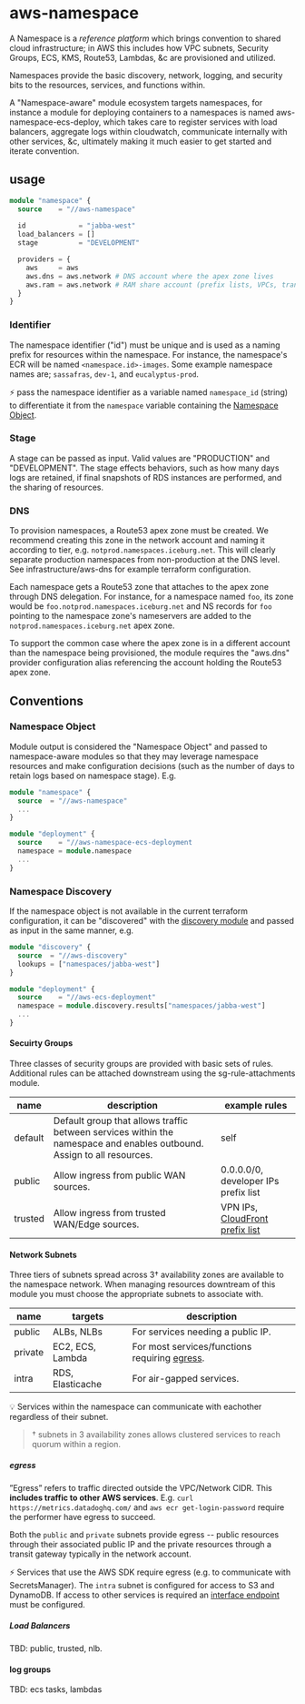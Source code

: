 # aws-namespace

A Namespace is a _reference platform_ which brings convention to shared cloud infrastructure; in AWS this includes how VPC subnets, Security Groups, ECS, KMS, Route53, Lambdas, &c are provisioned and utilized. 

Namespaces provide the basic discovery, network, logging, and security bits to the resources, services, and functions within.

A "Namespace-aware" module ecosystem targets namespaces, for instance a module for deploying containers to a namespaces is named aws-namespace-ecs-deploy, which takes care to register services with load balancers, aggregate logs within cloudwatch, communicate internally with other services, &c, ultimately making it much easier to get started and iterate convention. 


## usage

```terraform
module "namespace" {
  source    = "//aws-namespace"
  
  id             = "jabba-west"
  load_balancers = []
  stage          = "DEVELOPMENT"

  providers = {
    aws     = aws
    aws.dns = aws.network # DNS account where the apex zone lives
    aws.ram = aws.network # RAM share account (prefix lists, VPCs, transit gateways, &c)
  }
}
```

### Identifier

The namespace identifier ("id") must be unique and is used as a naming prefix for resources within the namespace. For instance, the namespace's ECR will be named `<namespace.id>-images`. Some example namespace names are; `sassafras`, `dev-1`, and `eucalyptus-prod`. 

:zap: pass the namespace identifier as a variable named `namespace_id` (string) to differentiate it from the `namespace` variable containing the [Namespace Object](#namespace-object).


### Stage

A stage can be passed as input. Valid values are "PRODUCTION" and "DEVELOPMENT". The stage effects behaviors, such as how many days logs are retained, if final snapshots of RDS instances are performed, and the sharing of resources.

### DNS

To provision namespaces, a Route53 apex zone must be created. We recommend creating this zone in the network account and naming it according to tier, e.g. `notprod.namespaces.iceburg.net`. This will clearly separate production namespaces from non-production at the DNS level. See infrastructure/aws-dns for example terraform configuration.

Each namespace gets a Route53 zone that attaches to the apex zone through DNS delegation. For instance, for a namespace named `foo`, its zone would be `foo.notprod.namespaces.iceburg.net` and NS records for `foo` pointing to the namespace zone's nameservers are added to the `notprod.namespaces.iceburg.net` apex zone. 

To support the common case where the apex zone is in a different account than the namespace being provisioned, the module requires the "aws.dns" provider configuration alias referencing the account holding the Route53 apex zone.


## Conventions

### Namespace Object

Module output is considered the "Namespace Object" and passed to namespace-aware modules so that they may leverage namespace resources and make configuration decisions (such as the number of days to retain logs based on namespace stage). E.g.

```terraform
module "namespace" {
  source  = "//aws-namespace"
  ...
}

module "deployment" {
  source    = "//aws-namespace-ecs-deployment
  namespace = module.namespace
  ...
}
```

### Namespace Discovery 

If the namespace object is not available in the current terraform configuration, it can be "discovered" with the [discovery module](../aws-discovery/) and passed as input in the same manner, e.g.

```terraform
module "discovery" {
  source  = "//aws-discovery"
  lookups = ["namespaces/jabba-west"]
}

module "deployment" {
  source    = "//aws-ecs-deployment"
  namespace = module.discovery.results["namespaces/jabba-west"]
  ...
}
```

#### Secuirty Groups 

Three classes of security groups are provided with basic sets of rules. Additional rules can be attached downstream using the sg-rule-attachments module.

name | description | example rules
--- | --- | ---
default | Default group that allows traffic between services within the namespace and enables outbound. Assign to all resources. | self
public | Allow ingress from public WAN sources. | 0.0.0.0/0, developer IPs prefix list
trusted | Allow ingress from trusted WAN/Edge sources. | VPN IPs, [CloudFront prefix list](https://aws.amazon.com/about-aws/whats-new/2022/02/amazon-cloudfront-managed-prefix-list/)

#### Network Subnets

Three tiers of subnets spread across 3† availability zones are available to the namespace network.  When managing resources downtream of this module you must choose the appropriate subnets to associate with.


name | targets | description
--- | --- | ---
public | ALBs, NLBs | For services needing a public IP.
private | EC2, ECS, Lambda | For most services/functions requiring [egress](#egress).
intra | RDS, Elasticache | For air-gapped services.

:bulb: Services within the namespace can communicate with eachother regardless of their subnet.

> † subnets in 3 availability zones allows clustered services to reach quorum within a region.

##### egress

”Egress” refers to traffic directed outside the VPC/Network CIDR. This **includes traffic to other AWS services**. E.g. `curl https://metrics.datadoghq.com/` and `aws ecr get-login-password` require the performer have egress to succeed.

Both the `public` and `private` subnets provide egress -- public resources through their associated public IP and the private resources through a transit gateway typically in the network account.

:zap: Services that use the AWS SDK require egress (e.g. to communicate with SecretsManager). The `intra` subnet is configured for access to S3 and DynamoDB. If access to other services is required an [interface endpoint](https://docs.aws.amazon.com/whitepapers/latest/aws-privatelink/what-are-vpc-endpoints.html) must be configured.  

##### Load Balancers

TBD: public, trusted, nlb.

#### log groups

TBD: ecs tasks, lambdas 


